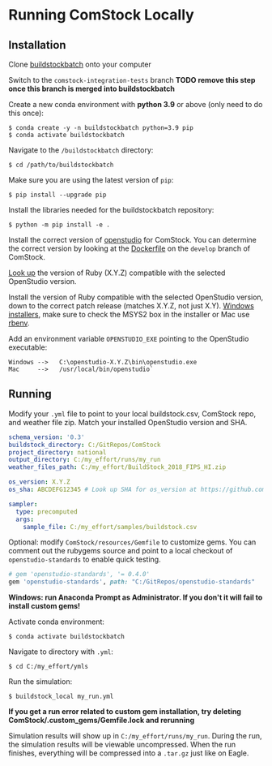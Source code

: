 # Running ComStock Locally

## Installation

Clone [buildstockbatch](https://github.com/NREL/buildstockbatch) onto your computer

Switch to the `comstock-integration-tests` branch **TODO remove this step once this branch is merged into buildstockbatch**

Create a new conda environment with **python 3.9** or above (only need to do this once):
```
$ conda create -y -n buildstockbatch python=3.9 pip
$ conda activate buildstockbatch
```

Navigate to the `/buildstockbatch` directory:
```
$ cd /path/to/buildstockbatch
```

Make sure you are using the latest version of `pip`:
```
$ pip install --upgrade pip
```

Install the libraries needed for the buildstockbatch repository:
```
$ python -m pip install -e .
```

Install the correct version of [openstudio](https://github.com/NREL/OpenStudio/releases) for ComStock. You can determine the correct version by looking at the [Dockerfile](https://github.com/NREL/comstock-internal/blob/develop/build/Dockerfile#L5) on the `develop` branch of ComStock.

[Look up](https://github.com/NREL/OpenStudio/wiki/OpenStudio-SDK-Version-Compatibility-Matrix) the version of Ruby (X.Y.Z) compatible with the selected OpenStudio version.

Install the version of Ruby compatible with the selected OpenStudio version, down to the correct patch release (matches X.Y.Z, not just X.Y). [Windows installers](https://rubyinstaller.org/downloads/archives/), make sure to check the MSYS2 box in the installer or Mac use [rbenv](http://octopress.org/docs/setup/rbenv/).

Add an environment variable `OPENSTUDIO_EXE` pointing to the OpenStudio executable:
```
Windows -->   C:\openstudio-X.Y.Z\bin\openstudio.exe
Mac     -->   /usr/local/bin/openstudio`
```

## Running

Modify your `.yml` file to point to your local buildstock.csv, ComStock repo, and weather file zip.
Match your installed OpenStudio version and SHA.
```yml
schema_version: '0.3'
buildstock_directory: C:/GitRepos/ComStock
project_directory: national
output_directory: C:/my_effort/runs/my_run
weather_files_path: C:/my_effort/BuildStock_2018_FIPS_HI.zip

os_version: X.Y.Z
os_sha: ABCDEFG12345 # Look up SHA for os_version at https://github.com/NREL/OpenStudio/wiki/OpenStudio-SDK-Version-Compatibility-Matrix

sampler:
  type: precomputed
  args:
    sample_file: C:/my_effort/samples/buildstock.csv
```

Optional: modify `ComStock/resources/Gemfile` to customize gems. You can comment out the rubygems source and point to a local checkout of `openstudio-standards` to enable quick testing.
```ruby
# gem 'openstudio-standards', '= 0.4.0'
gem 'openstudio-standards', path: "C:/GitRepos/openstudio-standards"
```

__Windows: run Anaconda Prompt as Administrator. If you don't it will fail to install custom gems!__

Activate conda environment:
```
$ conda activate buildstockbatch
```

Navigate to directory with `.yml`:
```
$ cd C:/my_effort/ymls
```

Run the simulation:
```
$ buildstock_local my_run.yml
```

__If you get a run error related to custom gem installation, try deleting  ComStock/.custom_gems/Gemfile.lock and rerunning__




Simulation results will show up in `C:/my_effort/runs/my_run`. During the run,
the simulation results will be viewable uncompressed. When the run finishes,
everything will be compressed into a `.tar.gz` just like on Eagle.